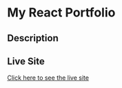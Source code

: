 # My React Portfolio

## Description

## Live Site
[Click here to see the live site](https://main--famous-paletas-93af25.netlify.app/)
